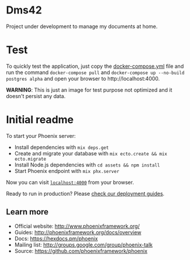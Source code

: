# Dms42

Project under development to manage my documents at home.

# Test

To quickly test the application, just copy the [docker-compose.yml](https://github.com/minidfx/dms42/blob/master/docker-compose.yml) file and run the command `docker-compose pull` and `docker-compose up --no-build postgres alpha` and open your browser to http://localhost:4000.

**WARNING**: This is just an image for test purpose not optimized and it doesn't persist any data.

# Initial readme

To start your Phoenix server:

  * Install dependencies with `mix deps.get`
  * Create and migrate your database with `mix ecto.create && mix ecto.migrate`
  * Install Node.js dependencies with `cd assets && npm install`
  * Start Phoenix endpoint with `mix phx.server`

Now you can visit [`localhost:4000`](http://localhost:4000) from your browser.

Ready to run in production? Please [check our deployment guides](http://www.phoenixframework.org/docs/deployment).

## Learn more

  * Official website: http://www.phoenixframework.org/
  * Guides: http://phoenixframework.org/docs/overview
  * Docs: https://hexdocs.pm/phoenix
  * Mailing list: http://groups.google.com/group/phoenix-talk
  * Source: https://github.com/phoenixframework/phoenix
